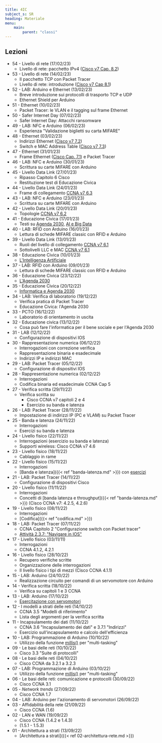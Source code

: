 ```yaml
---
title: 4IC
subject_s: SR
heading: Materiale
menu:
    main:
        parent: "classi"
---
```


## Lezioni
<!--
* 56 - (28/02/23)
* 55 - LAB: (27/02/23) -->
* 54 - Livello di rete (17/02/23)
    * Livello di rete: pacchetto IPv4 ([Cisco v7 Cap. 8.2](https://contenthub.netacad.com/itn/8.2.1))
* 53 - Livello di rete (14/02/23)
    * Il pacchetto TCP con Packet Tracer
    * Livello di rete: introduzione ([Cisco v7 Cap 8.1](https://contenthub.netacad.com/itn/8.1.1))
* 52 - LAB: Arduino e Ethernet (13/02/23) 
    * Breve introduzione sui protocolli di trasporto TCP e UDP
    * Ethernet Shield per Arduino
* 51 - Ethernet (10/02/23)
    * Packet Tracer: le VLAN e il tagging sul frame Ethernet
* 50 - Safer Internet Day (07/02/23)
    * Safer Internet Day: Attacchi ransomware
* 49 - LAB: NFC e Arduino (06/02/23)
    * Esperienza "Validazione biglietti su carta MIFARE"
* 48 - Ethernet (03/02/23)
    * Indirizzi Ethernet ([Cisco v7 7.2](https://contenthub.netacad.com/itn/7.2.1))
    * Switch e MAC Address Table ([Cisco v7 7.3](https://contenthub.netacad.com/itn/7.3.1))
* 47 - Ethernet (31/01/23)
    * Frame Ethernet ([Cisco Cap. 7.1](https://contenthub.netacad.com/itn/7.1.1)) e Packet Tracer
* 46 - LAB: NFC e Arduino (30/01/23) 
    * Scrittura su carte MIFARE con Arduino 
* 45 - Livello Data Link (27/01/23)
    * Ripasso Capitolo 6 Cisco
    * Restituzione test di Educazione Civica
* 44 - Livello Data Link (24/01/23)
    * Frame di collegamento [CCNA v7 6.3](https://contenthub.netacad.com/itn/6.3.1)
* 43 - LAB: NFC e Arduino (23/01/23)
    * Scrittura su carte MIFARE con Arduino
* 42 - Livello Data Link (20/01/23)
    * Topologie [CCNA v7 6.2](https://contenthub.netacad.com/itn/6.2.1)
* 41 - Educazione Civica (17/01/23)
    * Testi su [Agenda 2030](https://classroom.google.com/c/NTQ3MzU5MjgzNjg5/m/NTc4OTAwNDgzOTc4/details), [AI e Big Data](https://classroom.google.com/c/NTQ3MzU5MjgzNjg5/m/NTc5OTE2NDE0MjE1/details)
* 40 - LAB: RFID con Arduino (16/01/23)
    * Lettura di schede MIFARE classic con RFID e Arduino
* 39 - Livello Data Link (13/01/23)
    * Ruoli del livello di collegamento [CCNA v7 6.1](https://contenthub.netacad.com/itn/6.1.1)
    * Sottolivelli LLC e MAC [CCNA v7 6.1](https://contenthub.netacad.com/itn/6.1.1)
* 38 - Educazione Civica (10/01/23)
    * [L'Intelligenza Artificiale](https://classroom.google.com/c/NTQ3MzU5MjgzNjg5/m/NTc5OTE2NDE0MjE1/details) 
* 37 - LAB: RFID con Arduino (09/01/23)
    * Lettura di schede MIFARE classic con RFID e Arduino 
* 36 - Educazione Civica (23/12/22)
    * [L'Agenda 2030](https://classroom.google.com/c/NTQ3MzU5MjgzNjg5/m/NTc4OTAwNDgzOTc4/details)
* 35 - Educazione Civica (20/12/22)
    * [Informatica e Agenda 2030](https://classroom.google.com/c/NTQ3MzU5MjgzNjg5/a/NTc5OTk2MTQxNzQ3/details)
* 34 - LAB: Verifica di laboratorio (19/12/22)
    * Verifica pratica di Packet Tracer
    * Educazione Civica: l'Agenda 2030
* 33 - PCTO (16/12/22)
    * Laboratorio di orientamento in uscita
* 32 - Educazione civica (13/12/22)
    * Cosa può fare l'informatica per il bene sociale e per l'Agenda 2030
* 31 - LAB (12/12/22)
    * Configurazione di dispositivi IOS 
* 30 - Rappresentazione numerica (06/12/22)
    * Interrogazioni con correzione verifica
    * Rappresentazione binaria e esadecimale
    * Indirizzi IP e indirizzi MAC
* 29 - LAB: Packet Tracer (05/12/22)
    * Configurazione di dispositivi IOS 
* 28 - Rappresentazione numerica (02/12/22)
    * Interrogazioni
    * Codifica binaria ed esadecimale CCNA Cap 5
* 27 - Verifica scritta (29/11/22)
    * Verifica scritta su
        * Cisco CCNA v7 capitoli 2 e 4
        * Esercizio su banda e latenza
* 26 - LAB: Packet Tracer (28/11/22)
    * Impostazione di indirizzi IP (PC e VLAM) su Packet Tracer
* 25 - Banda e latenza (24/11/22)
    * Interrogazioni
    * Esercizi su banda e latenza
* 24 - Livello fisico (22/11/22)
    * Interrogazioni (esercizio su banda e latenza)
    * Supporti wireless: Cisco CCNA v7 4.6
* 23 - Livello fisico (18/11/22)
    * Cablaggio in rame
* 22 - Livello fisico (15/11/22)
    * Interrogazioni 
    * [Banda e latenza]({{< ref "banda-latenza.md" >}}) con [esercizi](https://classroom.google.com/c/NTQ3MzU5MjgzNjg5/m/NTcwNzAxNzYxNTUw/details) 
* 21 - LAB: Packet Tracer (14/11/22)
    * Configurazione di dispositivi Cisco
* 20 - Livello fisico (11/11/22)
    * Interrogazioni
    * Concetti di [banda latenza e throughput]({{< ref "banda-latenza.md" >}}) (Cisco CCNA v7: 4.2.5, 4.2.6)
* 19 - Livello fisico (08/11/22)
    * Interrogazioni
    * [Codifica]({{< ref "codifica.md" >}}) 
* 18 - LAB: Packet Tracer (07/11/22)
    * CCNA Capitolo 2 "Configurazione switch con Packet tracer"
    * [Attività 2.3.7: "Navigare in IOS"](https://classroom.google.com/c/NTQ3MzU5MjgzNjg5/a/NTY4NTE1MDYzMTAy/details)
* 17 - Livello fisico (03/11/11)
    * Interrogazioni
    * CCNA 4.1.2, 4.2.1
* 16 - Livello fisico (28/10/22)
    * Recupero verifiche scritte
    * Organizzazione delle interrogazioni
    * Il livello fisico i tipi di mezzi (Cisco CCNA 4.1.1)
* 15 - LAB: Arduino (24/10/22)
    * Realizzazione circuito per comandi di un servomotore con Arduino
* 14 - Verifica scritta (18/10/22)
    * Verifica su capitoli 1 e 3 CCNA 
* 13 - LAB: Arduino (17/10/22)
    * [Esercitazione con servomotori](https://classroom.google.com/c/NTQ3MzU5MjgzNjg5/a/NTU3MTYyNjQ1Mjk4/details)
* 12 - I modelli a strati delle reti (14/10/22)
    * CCNA 3.5 "Modelli di riferimento"
    * Lista degli argomenti per la verifica scritta
* 11 - Incapsulamento dei dati (11/10/22)
    * CCNA 3.6 "Incapsulamento dei dati" e 3.7.1 "Indirizzi"
    * Esercizio sull'incapsulamento e calcolo dell'efficienza
* 10 - LAB: Programmazione di Arduino (10/10/22)
    * Utilizzo della funzione [millis()](https://www.arduino.cc/reference/en/language/functions/time/) per "multi-tasking"
* 09 - Le basi delle reti (10/10/22)
    * Cisco 3.3 "Suite di protocolli"
* 08 - Le basi delle reti (04/10/22)
    * Cisco CCNA da 3.2.1 a 3.2.3
* 07 - LAB: Programmazione di Arduino (03/10/22)
    * Utilizzo della funzione [millis()](https://www.arduino.cc/reference/en/language/functions/time/millis/) per "multi-tasking"
* 06 - Le basi delle reti: comunicazione e protocolli (30/09/22)
    * Cisco CCNA 3.1
* 05 - *Network trends* (27/09/22)
    * Cisco CCNA 1.7
* 04 - LAB: Arduino per l'azionamento di servomotori (26/09/22)
* 03 - Affidabilità della rete (21/09/22)
    * Cisco CCNA (1.6)
* 02 - LAN e WAN (19/09/22)
    * Cisco CCNA (1.4.2 e 1.4.3)
    * (1.5.1 - 1.5.3)
* 01 - Architettura a strati (13/09/22)
    * [Architettura a strati]({{< ref 02-architettura-rete.md >}})
